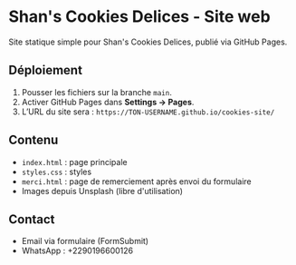 # Shan's Cookies Delices - Site web

Site statique simple pour Shan's Cookies Delices, publié via GitHub Pages.

## Déploiement
1. Pousser les fichiers sur la branche `main`.
2. Activer GitHub Pages dans **Settings → Pages**.
3. L’URL du site sera : `https://TON-USERNAME.github.io/cookies-site/`

## Contenu
- `index.html` : page principale
- `styles.css` : styles
- `merci.html` : page de remerciement après envoi du formulaire
- Images depuis Unsplash (libre d'utilisation)

## Contact
- Email via formulaire (FormSubmit)
- WhatsApp : +2290196600126
